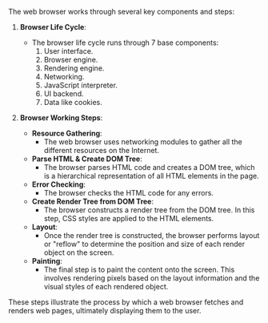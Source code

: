 The web browser works through several key components and steps:

1. **Browser Life Cycle**:

   - The browser life cycle runs through 7 base components:
     1. User interface.
     2. Browser engine.
     3. Rendering engine.
     4. Networking.
     5. JavaScript interpreter.
     6. UI backend.
     7. Data like cookies.

2. **Browser Working Steps**:
   - **Resource Gathering**:
     - The web browser uses networking modules to gather all the different resources on the Internet.
   - **Parse HTML & Create DOM Tree**:
     - The browser parses HTML code and creates a DOM tree, which is a hierarchical representation of all HTML elements in the page.
   - **Error Checking**:
     - The browser checks the HTML code for any errors.
   - **Create Render Tree from DOM Tree**:
     - The browser constructs a render tree from the DOM tree. In this step, CSS styles are applied to the HTML elements.
   - **Layout**:
     - Once the render tree is constructed, the browser performs layout or "reflow" to determine the position and size of each render object on the screen.
   - **Painting**:
     - The final step is to paint the content onto the screen. This involves rendering pixels based on the layout information and the visual styles of each rendered object.

These steps illustrate the process by which a web browser fetches and renders web pages, ultimately displaying them to the user.
